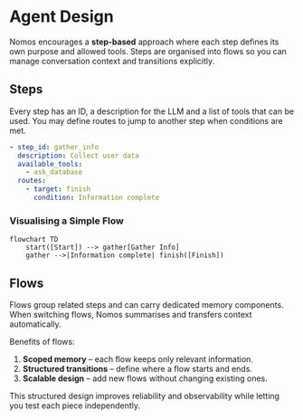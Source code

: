 # Agent Design

Nomos encourages a **step-based** approach where each step defines its own
purpose and allowed tools. Steps are organised into flows so you can manage
conversation context and transitions explicitly.

## Steps

Every step has an ID, a description for the LLM and a list of tools that can be
used. You may define routes to jump to another step when conditions are met.

```yaml
- step_id: gather_info
  description: Collect user data
  available_tools:
    - ask_database
  routes:
    - target: finish
      condition: Information complete
```

### Visualising a Simple Flow

```mermaid
flowchart TD
    start([Start]) --> gather[Gather Info]
    gather -->|Information complete| finish([Finish])
```

## Flows

Flows group related steps and can carry dedicated memory components. When
switching flows, Nomos summarises and transfers context automatically.

Benefits of flows:

1. **Scoped memory** – each flow keeps only relevant information.
2. **Structured transitions** – define where a flow starts and ends.
3. **Scalable design** – add new flows without changing existing ones.

This structured design improves reliability and observability while letting you
test each piece independently.
